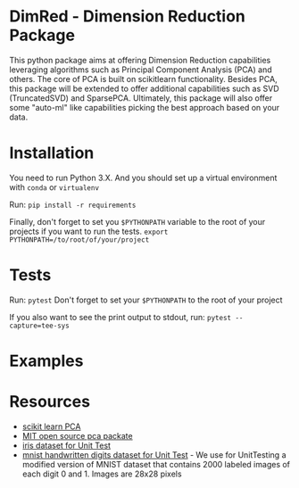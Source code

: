 # DimRed - Dimension Reduction Package

This python package aims at offering Dimension Reduction capabilities leveraging algorithms such as Principal Component Analysis (PCA) and others.
The core of PCA is built on scikitlearn functionality.
Besides PCA, this package will be extended to offer additional capabilities such as SVD (TruncatedSVD) and SparsePCA.
Ultimately, this package will also offer some "auto-ml" like capabilities picking the best approach based on your data.

# Installation
You need to run Python 3.X.
And you should set up a virtual environment with `conda` or `virtualenv`

Run:
`pip install -r requirements`

Finally, don't forget to set you `$PYTHONPATH` variable to the root of your projects if you want to run the tests.
`export PYTHONPATH=/to/root/of/your/project`

# Tests
Run:
`pytest`
Don't forget to set your `$PYTHONPATH` to the root of your project

If you also want to see the print output to stdout, run:
`pytest --capture=tee-sys`

# Examples


# Resources
 - [scikit learn PCA](https://scikit-learn.org/stable/modules/generated/sklearn.decomposition.PCA.html)
 - [MIT open source pca packate](https://github.com/erdogant/pca)
 - [iris dataset for Unit Test](https://archive.ics.uci.edu/ml/datasets/Iris)
 - [mnist handwritten digits dataset for Unit Test](http://yann.lecun.com/exdb/mnist/) - We use for UnitTesting a modified version of MNIST dataset that contains 2000 labeled images of each digit 0 and 1. Images are 28x28 pixels
